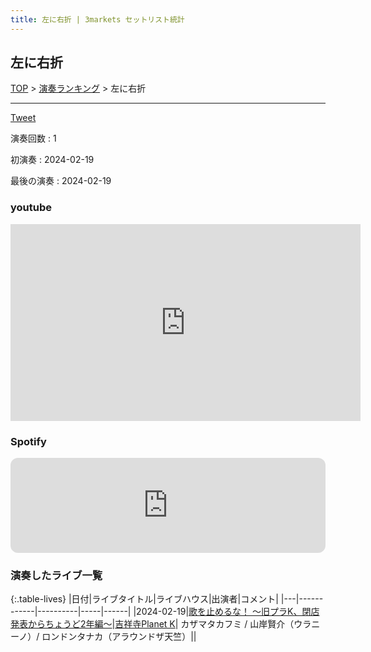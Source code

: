 ```yaml
---
title: 左に右折 | 3markets セットリスト統計
---
```

## 左に右折


[TOP](/setlist/) > [演奏ランキング](songs.html) > 左に右折

___

<a href="https://twitter.com/share?ref_src=twsrc%5Etfw" data-text="3markets[ ]セットリスト > 左に右折" class="twitter-share-button" data-via="3markets" data-hashtags="3markets" data-related="3markets" data-show-count="false">Tweet</a>

演奏回数
: 1

初演奏
: 2024-02-19

最後の演奏
: 2024-02-19





### youtube
<iframe width="560" height="315" src="https://www.youtube.com/embed/eF-BPMBdKuc" title="YouTube video player" frameborder="0" allow="accelerometer; autoplay; clipboard-write; encrypted-media; gyroscope; picture-in-picture; web-share" allowfullscreen></iframe>





### Spotify
<iframe style="border-radius:12px" src="https://open.spotify.com/embed/track/00Eff00jomvqZPPGagNgMz?utm_source=generator" width="100%" height="152" frameBorder="0" allowfullscreen="" allow="autoplay; clipboard-write; encrypted-media; fullscreen; picture-in-picture" loading="lazy"></iframe>





### 演奏したライブ一覧

{:.table-lives}
|日付|ライブタイトル|ライブハウス|出演者|コメント|
|---|------------|----------|-----|------|
|<span class="nowrap">2024-02-19</span>|[歌を止めるな！ 〜旧プラK、閉店発表からちょうど2年編〜](live105.html)|[吉祥寺Planet K](livehouse003.html)|	カザマタカフミ / 山岸賢介（ウラニーノ）/ ロンドンタナカ（アラウンドザ天竺）||



<script async src="https://platform.twitter.com/widgets.js" charset="utf-8"></script>